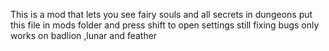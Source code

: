 This is a mod that lets you see fairy souls and all secrets in dungeons 
put this file in mods folder and press shift to open settings
still fixing bugs only works on badlion ,lunar and feather
